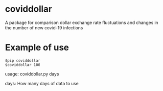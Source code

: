 # coviddollar

A package for comparison dollar exchange rate fluctuations and changes in the number of new covid-19 infections

# Example of use
```
$pip coviddollar
$coviddollar 100
```

usage: coviddollar.py days

days: How many days of data to use

